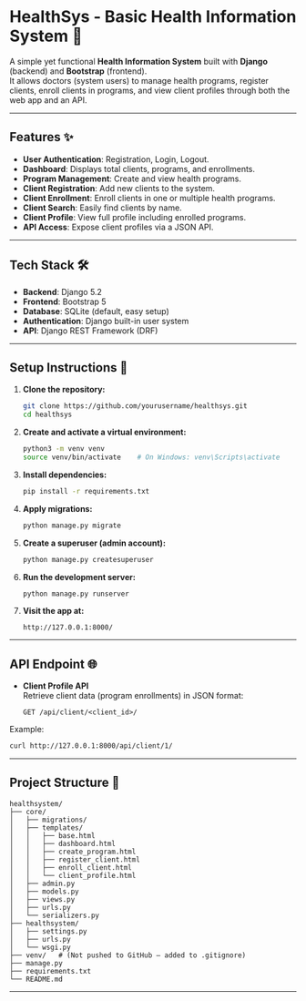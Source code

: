 
# HealthSys - Basic Health Information System 🏥

A simple yet functional **Health Information System** built with **Django** (backend) and **Bootstrap** (frontend).  
It allows doctors (system users) to manage health programs, register clients, enroll clients in programs, and view client profiles through both the web app and an API.

---

## Features ✨
- **User Authentication**: Registration, Login, Logout.
- **Dashboard**: Displays total clients, programs, and enrollments.
- **Program Management**: Create and view health programs.
- **Client Registration**: Add new clients to the system.
- **Client Enrollment**: Enroll clients in one or multiple health programs.
- **Client Search**: Easily find clients by name.
- **Client Profile**: View full profile including enrolled programs.
- **API Access**: Expose client profiles via a JSON API.

---

## Tech Stack 🛠
- **Backend**: Django 5.2
- **Frontend**: Bootstrap 5
- **Database**: SQLite (default, easy setup)
- **Authentication**: Django built-in user system
- **API**: Django REST Framework (DRF)

---

## Setup Instructions 🚀

1. **Clone the repository:**
   ```bash
   git clone https://github.com/yourusername/healthsys.git
   cd healthsys
   ```

2. **Create and activate a virtual environment:**
   ```bash
   python3 -m venv venv
   source venv/bin/activate    # On Windows: venv\Scripts\activate
   ```

3. **Install dependencies:**
   ```bash
   pip install -r requirements.txt
   ```

4. **Apply migrations:**
   ```bash
   python manage.py migrate
   ```

5. **Create a superuser (admin account):**
   ```bash
   python manage.py createsuperuser
   ```

6. **Run the development server:**
   ```bash
   python manage.py runserver
   ```

7. **Visit the app at:**
   ```
   http://127.0.0.1:8000/
   ```

---

## API Endpoint 🌐
- **Client Profile API**  
  Retrieve client data (program enrollments) in JSON format:
  ```
  GET /api/client/<client_id>/
  ```

Example:
```bash
curl http://127.0.0.1:8000/api/client/1/
```

---

## Project Structure 📁
```
healthsystem/
├── core/
│   ├── migrations/
│   ├── templates/
│   │   ├── base.html
│   │   ├── dashboard.html
│   │   ├── create_program.html
│   │   ├── register_client.html
│   │   ├── enroll_client.html
│   │   └── client_profile.html
│   ├── admin.py
│   ├── models.py
│   ├── views.py
│   ├── urls.py
│   └── serializers.py
├── healthsystem/
│   ├── settings.py
│   ├── urls.py
│   └── wsgi.py
├── venv/   # (Not pushed to GitHub — added to .gitignore)
├── manage.py
├── requirements.txt
└── README.md
```

---




